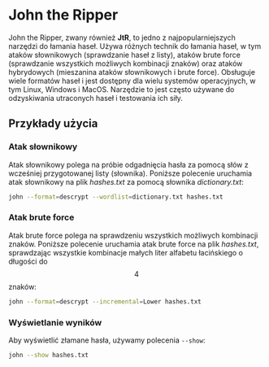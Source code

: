 # John the Ripper

John the Ripper, zwany również **JtR**, to jedno z najpopularniejszych narzędzi do łamania haseł. Używa różnych technik do łamania haseł, w tym ataków słownikowych (sprawdzanie haseł z listy), ataków brute force (sprawdzanie wszystkich możliwych kombinacji znaków) oraz ataków hybrydowych (mieszanina ataków słownikowych i brute force). Obsługuje wiele formatów haseł i jest dostępny dla wielu systemów operacyjnych, w tym Linux, Windows i MacOS. Narzędzie to jest często używane do odzyskiwania utraconych haseł i testowania ich siły.

## Przykłady użycia

### Atak słownikowy

Atak słownikowy polega na próbie odgadnięcia hasła za pomocą słów z wcześniej przygotowanej listy (słownika). Poniższe polecenie uruchamia atak słownikowy na plik *hashes.txt* za pomocą słownika *dictionary.txt*:

```bash
john --format=descrypt --wordlist=dictionary.txt hashes.txt
```

### Atak brute force

Atak brute force polega na sprawdzeniu wszystkich możliwych kombinacji znaków. Poniższe polecenie uruchamia atak brute force na plik *hashes.txt*, sprawdzając wszystkie kombinacje małych liter alfabetu łacińskiego o długości do $$4$$ znaków:

```bash
john --format=descrypt --incremental=Lower hashes.txt
```

### Wyświetlanie wyników

Aby wyświetlić złamane hasła, używamy polecenia `--show`:

```bash
john --show hashes.txt
```
